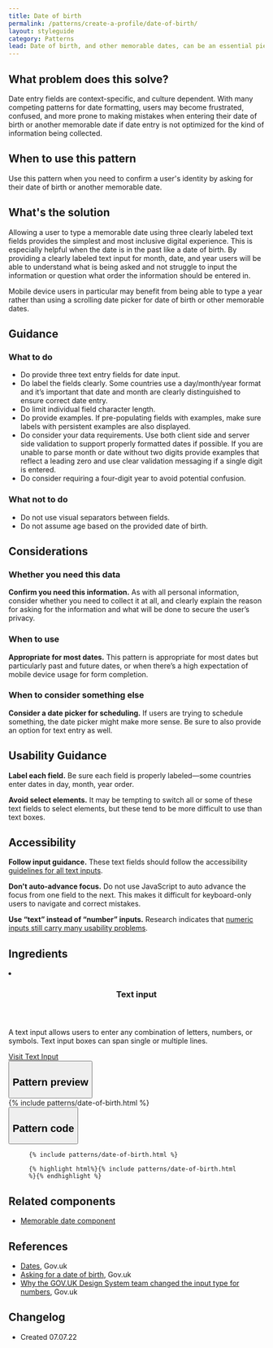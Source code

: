 ```yaml
---
title: Date of birth
permalink: /patterns/create-a-profile/date-of-birth/
layout: styleguide
category: Patterns
lead: Date of birth, and other memorable dates, can be an essential piece of information used to validate identity or eligibility for services or benefits. This pattern allows users to enter their date of birth or another memorable date (e.g., birth of child, death of loved one) without friction. 
---
```


## What problem does this solve?
Date entry fields are context-specific, and culture dependent. With many competing patterns for date formatting, users may become frustrated, confused, and more prone to making mistakes when entering their date of birth or another memorable date if date entry is not optimized for the kind of information being collected. 

## When to use this pattern 
Use this pattern when you need to confirm a user's identity by asking for their date of birth or another memorable date. 

## What's the solution
Allowing a user to type a memorable date using three clearly labeled text fields provides the simplest and most inclusive digital experience. This is especially helpful when the date is in the past like a date of birth. By providing a clearly labeled text input for month, date, and year users will be able to understand what is being asked and not struggle to input the information or question what order the information should be entered in.

Mobile device users in particular may benefit from being able to type a year rather than using a scrolling date picker for date of birth or other memorable dates.

## Guidance

<div class="grid-row grid-gap-3">
  <div class="tablet:grid-col-5">
    <div class="do-dont">
      <div class="do-dont__do">
      <h3 class="do-dont__heading">What to do</h3>
        <div class="do-dont__content">
          <ul>
            <li>Do provide three text entry fields for date input.</li>
            <li>Do label the fields clearly. Some countries use a day/month/year format and it’s important that date and month are clearly distinguished to ensure correct date entry.</li>
            <li>Do limit individual field character length.</li>
            <li>Do provide examples. If pre-populating fields with examples, make sure labels with persistent examples are also displayed.</li>
            <li>Do consider your data requirements. Use both client side and server side validation to support properly formatted dates if possible. If you are unable to parse month or date without two digits provide examples that reflect a leading zero and use clear validation messaging if a single digit is entered.</li>
            <li>Do consider requiring a four-digit year to avoid potential confusion.</li>
          </ul> 
        </div>
      </div>
    </div>
  </div>
  <div class="tablet:grid-col-5">
    <div class="do-dont__dont">
    <h3 class="do-dont__heading">What not to do</h3>
      <div class="do-dont__content">
          <ul>
            <li>Do not use visual separators between fields.</li>
            <li>Do not assume age based on the provided date of birth.</li>
          </ul>
      </div>
    </div>
  </div>
</div>

## Considerations
### Whether you need this data
<b>Confirm you need this information.</b> As with all personal information, consider whether you need to collect it at all, and clearly explain the reason for asking for the information and what will be done to secure the user’s privacy. 

### When to use 
<b>Appropriate for most dates.</b> This pattern is appropriate for most dates but particularly past and future dates, or when there’s a high expectation of mobile device usage for form completion.

### When to consider something else

<b>Consider a date picker for scheduling.</b> If users are trying to schedule something, the date picker might make more sense. Be sure to also provide an option for text entry as well.

## Usability Guidance
<b>Label each field.</b> Be sure each field is properly labeled&#8212;some countries enter dates in day, month, year order. 

<b>Avoid select elements.</b> It may be tempting to switch all or some of these text fields to select elements, but these tend to be more difficult to use than text boxes.

## Accessibility 
<b>Follow input guidance.</b> These text fields should follow the accessibility  <a href="https://designsystem.digital.gov/components/text-input/">guidelines for all text inputs</a>. 

<b>Don't auto-advance focus.</b> Do not use JavaScript to auto advance the focus from one field to the next. This makes it difficult for keyboard-only users to navigate and correct mistakes. 

<b>Use “text” instead of “number” inputs.</b> Research indicates that <a href="https://technology.blog.gov.uk/2020/02/24/why-the-gov-uk-design-system-team-changed-the-input-type-for-numbers/">numeric inputs still carry many usability problems</a>. 

## Ingredients

<div class="usa-card-group flex-row margin-top-2">
  <li
  class="usa-card site-component-card grid-col-4 tablet:grid-col-4 margin-bottom-2"
  role="region"
  aria-atomic="true"
  aria-label="Visit Toggle"
  data-meta="Visit Toggle">
    <div class="usa-card__container">
      <header class="usa-card__header">
        <h3 class="usa-card__heading font-lang-lg">Text input</h3>
      </header>
      <div class="usa-card__body font-lang-sm">
        <p>A text input allows users to enter any combination of letters, numbers, or symbols. Text input boxes can span single or multiple lines.</p>
        <a href="/components/text-input/">Visit Text Input</a>
      </div>
    </div>
  </li>
</div>

<div class="usa-accordion usa-accordion--bordered site-accordion-code site-component-preview">
  <button class="usa-accordion__button" aria-controls="accordion-preview" aria-expanded="true"><h2 id="pattern-preview">Pattern preview</h2></button>
  <div id="accordion-preview" class="usa-accordion__content">
    {% include patterns/date-of-birth.html %}
  </div>
</div>
<div class="usa-accordion usa-accordion--bordered site-accordion-code site-component-preview">
  <button class="usa-accordion__button" aria-controls="accordion-code" aria-expanded="false"><h2 id="pattern-code">Pattern code</h2></button>
  <div id="accordion-code" class="usa-accordion__content highlight-code">
    <div class="usa-sr-only">
      <figure class="highlight"><pre><code class="language-html" data-lang="html">{% include patterns/date-of-birth.html %}</code></pre></figure>
    </div>
    <figure class="highlight"><pre><code class="language-html" data-lang="html">{% highlight html%}{% include patterns/date-of-birth.html %}{% endhighlight %}</code></pre></figure>
  </div>
</div>

## Related components

- <a href="https://designsystem.digital.gov/components/memorable-date/">Memorable date  component</a>

## References
- <a href="https://design-system.service.gov.uk/patterns/dates/">Dates</a>, Gov.uk
- <a href="https://designnotes.blog.gov.uk/2013/12/05/asking-for-a-date-of-birth/">Asking for a date of birth</a>, Gov.uk
- <a href="https://technology.blog.gov.uk/2020/02/24/why-the-gov-uk-design-system-team-changed-the-input-type-for-numbers/">Why the GOV.UK Design System team changed the input type for numbers</a>, Gov.uk

## Changelog
- Created 07.07.22
